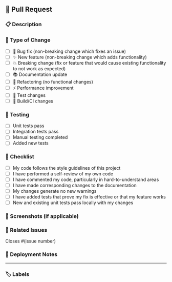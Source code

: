 ## 🔄 Pull Request

### 📋 Description
<!-- 简要描述此PR的目的和内容 -->

### 🎯 Type of Change
<!-- 选择相应的类型 -->
- [ ] 🐛 Bug fix (non-breaking change which fixes an issue)
- [ ] ✨ New feature (non-breaking change which adds functionality)
- [ ] 💥 Breaking change (fix or feature that would cause existing functionality to not work as expected)
- [ ] 📚 Documentation update
- [ ] 🔧 Refactoring (no functional changes)
- [ ] ⚡ Performance improvement
- [ ] 🧪 Test changes
- [ ] 🔨 Build/CI changes

### 🧪 Testing
<!-- 描述你如何测试了这些更改 -->
- [ ] Unit tests pass
- [ ] Integration tests pass
- [ ] Manual testing completed
- [ ] Added new tests

### 📝 Checklist
<!-- 在完成每项后打勾 -->
- [ ] My code follows the style guidelines of this project
- [ ] I have performed a self-review of my own code
- [ ] I have commented my code, particularly in hard-to-understand areas
- [ ] I have made corresponding changes to the documentation
- [ ] My changes generate no new warnings
- [ ] I have added tests that prove my fix is effective or that my feature works
- [ ] New and existing unit tests pass locally with my changes

### 📸 Screenshots (if applicable)
<!-- 如果有UI更改，请添加截图 -->

### 🔗 Related Issues
<!-- 链接相关的issue -->
Closes #(issue number)

### 🚀 Deployment Notes
<!-- 部署时需要注意的事项 -->

---

### 🏷️ Labels
<!-- 为你的PR添加适当的标签 -->
<!-- 自动合并: 添加 `auto-merge` 标签 -->
<!-- 依赖更新: 添加 `dependencies` 标签 -->